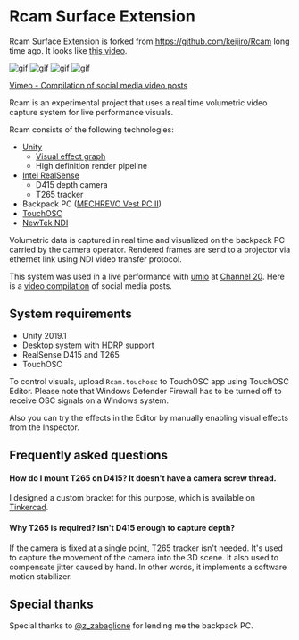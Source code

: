 Rcam Surface Extension
====

Rcam Surface Extension is forked from https://github.com/keijiro/Rcam long time ago.
It looks like [this video](https://www.youtube.com/watch?v=XCj0zJmVyhA).


![gif](https://i.imgur.com/ihhQwGw.gif)
![gif](https://i.imgur.com/IsKzGCQ.gif)
![gif](https://i.imgur.com/cXx6JJH.gif)
![gif](https://i.imgur.com/tGuupN4.gif)

[Vimeo - Compilation of social media video posts](https://vimeo.com/346711967)

Rcam is an experimental project that uses a real time volumetric video capture
system for live performance visuals.

Rcam consists of the following technologies:

- [Unity]
  - [Visual effect graph]
  - High definition render pipeline
- [Intel RealSense]
  - D415 depth camera
  - T265 tracker
- Backpack PC ([MECHREVO Vest PC II])
- [TouchOSC]
- [NewTek NDI]

[Unity]: https://unity3d.com
[Visual effect graph]: https://unity.com/visual-effect-graph
[Intel RealSense]: https://www.intelrealsense.com/
[MECHREVO Vest PC II]:
  http://www.mechrevo.com/en/html/VRshebei/Vest_PC/Vest_PC_I/2016/0708/94.html
[TouchOSC]: https://hexler.net/products/touchosc
[NewTek NDI]: https://www.newtek.com/ndi/

Volumetric data is captured in real time and visualized on the backpack PC
carried by the camera operator. Rendered frames are send to a projector via
ethernet link using NDI video transfer protocol.

This system was used in a live performance with [umio] at [Channel 20]. Here is
a [video compilation] of social media posts.

[Channel 20]: https://channel20.peatix.com/
[umio]: https://soundcloud.com/umi-o
[video compilation]: https://vimeo.com/346711967

System requirements
-------------------

- Unity 2019.1
- Desktop system with HDRP support
- RealSense D415 and T265
- TouchOSC

To control visuals, upload `Rcam.touchosc` to TouchOSC app using TouchOSC
Editor. Please note that Windows Defender Firewall has to be turned off to
receive OSC signals on a Windows system.

Also you can try the effects in the Editor by manually enabling visual effects
from the Inspector.

Frequently asked questions
--------------------------

#### How do I mount T265 on D415? It doesn't have a camera screw thread.

I designed a custom bracket for this purpose, which is available on [Tinkercad].

[Tinkercad]:
  https://www.tinkercad.com/things/0FBAyD8ACOJ-realsense-t265d4xx-bracket

#### Why T265 is required? Isn't D415 enough to capture depth?

If the camera is fixed at a single point, T265 tracker isn't needed. It's used
to capture the movement of the camera into the 3D scene. It also used to
compensate jitter caused by hand. In other words, it implements a software
motion stabilizer.

Special thanks
--------------

Special thanks to [@z_zabaglione] for lending me the backpack PC.

[@z_zabaglione]: https://twitter.com/z_zabaglione

